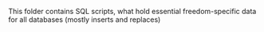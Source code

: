 This folder contains SQL scripts, what hold essential freedom-specific data for all databases (mostly inserts and replaces)
